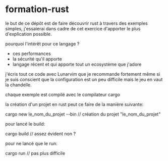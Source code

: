 # formation-rust

le but de ce dépôt est de faire découvrir rust à travers des exemples simples, j'essaierai dans cadre de cet exercice d'apporter le plus d'explication possible.

pourquoi l'intérêt pour ce langage ? 

- ces performances
- la sécurité qu'il apporte 
- langage récent et qui apporte tout un ecosystème que j'adore 

j'écris tout ce code avec Lunarvim que je recommande fortement même si je suis conscient que la configuration est un peu difficile mais le jeu en vaut la chandelle. 

chaque exemple est compilé avec le compilateur cargo 

la création d'un projet en rust peut ce faire de la manière suivante:

cargo new le_nom_du_projet --bin  // création du projet "le_nom_du_projet"

pour lancé le build:

cargo build // assez évident non ? 

pour ne lancé que le run:

cargo run  // pas plus difficile 

